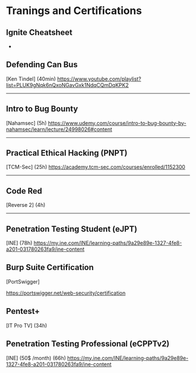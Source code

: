 # Tranings and Certifications

## Ignite Cheatsheet

-

## Defending Can Bus

[Ken Tindel]
(40min)
<https://www.youtube.com/playlist?list=PLUK9gNqk6nQxoNGavGxk1NdqCQmDqKPK2>

---

## Intro to Bug Bounty

[Nahamsec]
(5h)
<https://www.udemy.com/course/intro-to-bug-bounty-by-nahamsec/learn/lecture/24998026#content>

---

## Practical Ethical Hacking (PNPT)

[TCM-Sec]
(25h)
<https://academy.tcm-sec.com/courses/enrolled/1152300>

---

## Code Red

[Reverse 2]
(4h)

---

## Penetration Testing Student (eJPT)

[INE]
(78h)
<https://my.ine.com/INE/learning-paths/9a29e89e-1327-4fe8-a201-031780263fa9/ine-content>

## Burp Suite Certification

[PortSwigger]

<https://portswigger.net/web-security/certification>

## Pentest+

[IT Pro TV]
(34h)
<localhost>

## Penetration Testing Professional (eCPPTv2) 

[INE] (50$ /month)
(66h)
<https://my.ine.com/INE/learning-paths/9a29e89e-1327-4fe8-a201-031780263fa9/ine-content>





